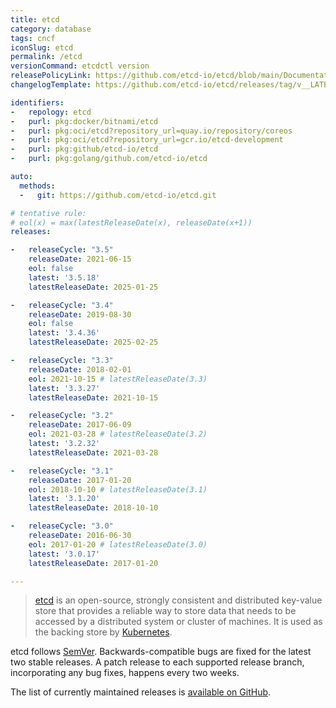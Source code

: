 ```yaml
---
title: etcd
category: database
tags: cncf
iconSlug: etcd
permalink: /etcd
versionCommand: etcdctl version
releasePolicyLink: https://github.com/etcd-io/etcd/blob/main/Documentation/contributor-guide/branch_management.md#stable-branches
changelogTemplate: https://github.com/etcd-io/etcd/releases/tag/v__LATEST__

identifiers:
-   repology: etcd
-   purl: pkg:docker/bitnami/etcd
-   purl: pkg:oci/etcd?repository_url=quay.io/repository/coreos
-   purl: pkg:oci/etcd?repository_url=gcr.io/etcd-development
-   purl: pkg:github/etcd-io/etcd
-   purl: pkg:golang/github.com/etcd-io/etcd

auto:
  methods:
  -   git: https://github.com/etcd-io/etcd.git

# tentative rule:
# eol(x) = max(latestReleaseDate(x), releaseDate(x+1))
releases:

-   releaseCycle: "3.5"
    releaseDate: 2021-06-15
    eol: false
    latest: '3.5.18'
    latestReleaseDate: 2025-01-25

-   releaseCycle: "3.4"
    releaseDate: 2019-08-30
    eol: false
    latest: '3.4.36'
    latestReleaseDate: 2025-02-25

-   releaseCycle: "3.3"
    releaseDate: 2018-02-01
    eol: 2021-10-15 # latestReleaseDate(3.3)
    latest: '3.3.27'
    latestReleaseDate: 2021-10-15

-   releaseCycle: "3.2"
    releaseDate: 2017-06-09
    eol: 2021-03-28 # latestReleaseDate(3.2)
    latest: '3.2.32'
    latestReleaseDate: 2021-03-28

-   releaseCycle: "3.1"
    releaseDate: 2017-01-20
    eol: 2018-10-10 # latestReleaseDate(3.1)
    latest: '3.1.20'
    latestReleaseDate: 2018-10-10

-   releaseCycle: "3.0"
    releaseDate: 2016-06-30
    eol: 2017-01-20 # latestReleaseDate(3.0)
    latest: '3.0.17'
    latestReleaseDate: 2017-01-20

---
```


> [etcd](https://etcd.io) is an open-source, strongly consistent and distributed
> key-value store that provides a reliable way to store data that needs to be
> accessed by a distributed system or cluster of machines. It is used as the
> backing store by [Kubernetes](/kubernetes).

etcd follows [SemVer](https://semver.org/). Backwards-compatible bugs are
fixed for the latest two stable releases. A patch release to each supported
release branch, incorporating any bug fixes, happens every two weeks.

The list of currently maintained releases is
[available on GitHub](https://github.com/etcd-io/etcd/blob/main/Documentation/contributor-guide/release.md#release-management).
